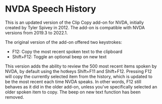 # NVDA Speech History

This is an updated version of the Clip Copy add-on for NVDA, initially created by Tyler Spivey in 2012.  The add-on is compatible with NVDA versions from 2019.3 to 2022.1.

The original version of the add-on offered two keystrokes:

* F12: Copy the most recent spoken text to the clipboard
* Shift+F12: Toggle an optional beep on new text

This version adds the ability to review the 500 most recent items spoken by NVDA, by default using the hotkeys Shift+F11 and Shift+F12.  Pressing F12 will copy the currently selected item from the history, which is updated to be the most recent each time NVDA speaks.  In other words, F12 still behaves as it did in the older add-on, unless you've specifically selected an older spoken item to copy.  The beep on new text function has been removed.